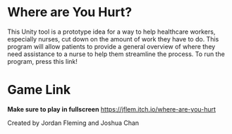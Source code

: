 # Where are You Hurt?

This Unity tool is a prototype idea for a way to help healthcare workers, especially nurses, cut down on the amount of work they have to do. This program will allow patients to provide a general overview of where they need assistance to a nurse to help them streamline the process. To run the program, press this link!

# Game Link
**Make sure to play in fullscreen**
https://jflem.itch.io/where-are-you-hurt

Created by Jordan Fleming and Joshua Chan
